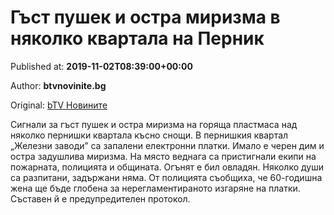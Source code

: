 
# Гъст пушек и остра миризма в няколко квартала на Перник

Published at: **2019-11-02T08:39:00+00:00**

Author: **btvnovinite.bg**

Original: [bTV Новините](https://btvnovinite.bg/bulgaria/gast-pushek-i-ostra-mirizma-v-njakolko-kvartala-na-pernik.html)

Сигнали за гъст пушек и остра миризма на горяща пластмаса над няколко пернишки квартала късно снощи.
В пернишкия квартал „Железни заводи” са запалени електронни платки. Имало е черен дим и остра задушлива миризма.
На място веднага са пристигнали екипи на пожарната, полицията и общината. Огънят е бил овладян.
Няколко души са разпитани, задържани няма. От полицията съобщиха, че 60-годишна жена ще бъде глобена за нерегламентираното изгаряне на платки. Съставен й е предупредителен протокол.
